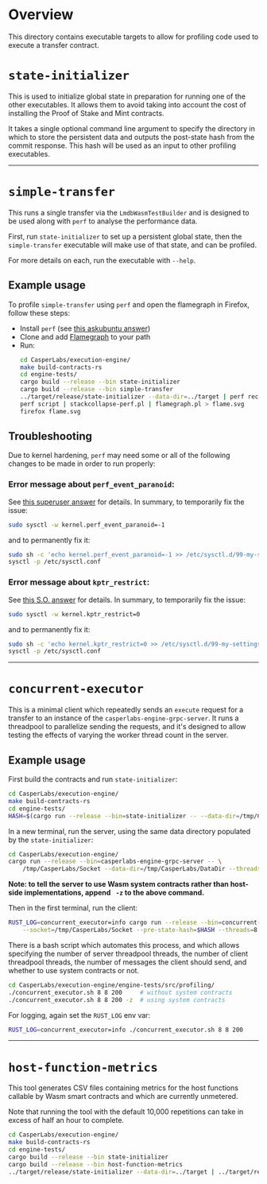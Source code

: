 # Overview

This directory contains executable targets to allow for profiling code used to execute a transfer contract.

# `state-initializer`

This is used to initialize global state in preparation for running one of the other executables.  It allows them to avoid taking into account the cost of installing the Proof of Stake and Mint contracts.

It takes a single optional command line argument to specify the directory in which to store the persistent data and outputs the post-state hash from the commit response.  This hash will be used as an input to other profiling executables.

---

# `simple-transfer`

This runs a single transfer via the `LmdbWasmTestBuilder` and is designed to be used along with `perf` to analyse the performance data.

First, run `state-initializer` to set up a persistent global state, then the `simple-transfer` executable will make use of that state, and can be profiled.

For more details on each, run the executable with `--help`.

## Example usage

To profile `simple-transfer` using `perf` and open the flamegraph in Firefox, follow these steps:

* Install `perf` (see [this askubuntu answer](https://askubuntu.com/a/578618/75096))
* Clone and add [Flamegraph](https://github.com/brendangregg/FlameGraph) to your path
* Run:
    ```bash
    cd CasperLabs/execution-engine/
    make build-contracts-rs
    cd engine-tests/
    cargo build --release --bin state-initializer
    cargo build --release --bin simple-transfer
    ../target/release/state-initializer --data-dir=../target | perf record -g --call-graph dwarf ../target/release/simple-transfer --data-dir=../target
    perf script | stackcollapse-perf.pl | flamegraph.pl > flame.svg
    firefox flame.svg
    ```


## Troubleshooting

Due to kernel hardening, `perf` may need some or all of the following changes to be made in order to run properly:


### Error message about `perf_event_paranoid`:

See [this superuser answer](https://superuser.com/a/980757/463043) for details.  In summary, to temporarily fix the issue:

```bash
sudo sysctl -w kernel.perf_event_paranoid=-1
```

and to permanently fix it:

```bash
sudo sh -c 'echo kernel.perf_event_paranoid=-1 >> /etc/sysctl.d/99-my-settings-local.conf'
sysctl -p /etc/sysctl.conf
```


### Error message about `kptr_restrict`:

See [this S.O. answer](https://stackoverflow.com/a/36263349/2556117) for details.  In summary, to temporarily fix the issue:

```bash
sudo sysctl -w kernel.kptr_restrict=0
```

and to permanently fix it:

```bash
sudo sh -c 'echo kernel.kptr_restrict=0 >> /etc/sysctl.d/99-my-settings-local.conf'
sysctl -p /etc/sysctl.conf
```

---

# `concurrent-executor`

This is a minimal client which repeatedly sends an `execute` request for a transfer to an instance of the `casperlabs-engine-grpc-server`.  It runs a threadpool to parallelize sending the requests, and it's designed to allow testing the effects of varying the worker thread count in the server.

## Example usage

First build the contracts and run `state-initializer`:

```bash
cd CasperLabs/execution-engine/
make build-contracts-rs
cd engine-tests/
HASH=$(cargo run --release --bin=state-initializer -- --data-dir=/tmp/CasperLabs/DataDir)
```

In a new terminal, run the server, using the same data directory populated by the `state-initializer`:

```bash
cd CasperLabs/execution-engine/
cargo run --release --bin=casperlabs-engine-grpc-server -- \
    /tmp/CasperLabs/Socket --data-dir=/tmp/CasperLabs/DataDir --threads=8
```

**Note: to tell the server to use Wasm system contracts rather than host-side implementations, append ` -z` to the above command.**

Then in the first terminal, run the client:

```bash
RUST_LOG=concurrent_executor=info cargo run --release --bin=concurrent-executor -- \
    --socket=/tmp/CasperLabs/Socket --pre-state-hash=$HASH --threads=8 --requests=200
```

There is a bash script which automates this process, and which allows specifying the number of server threadpool threads, the number of client threadpool threads, the number of messages the client should send, and whether to use system contracts or not.

```bash
cd CasperLabs/execution-engine/engine-tests/src/profiling/
./concurrent_executor.sh 8 8 200     # without system contracts
./concurrent_executor.sh 8 8 200 -z  # using system contracts
```

For logging, again set the `RUST_LOG` env var:

```bash
RUST_LOG=concurrent_executor=info ./concurrent_executor.sh 8 8 200
```

---

# `host-function-metrics`

This tool generates CSV files containing metrics for the host functions callable by Wasm smart contracts and which are currently unmetered.

Note that running the tool with the default 10,000 repetitions can take in excess of half an hour to complete.

```bash
cd CasperLabs/execution-engine/
make build-contracts-rs
cd engine-tests/
cargo build --release --bin state-initializer
cargo build --release --bin host-function-metrics
../target/release/state-initializer --data-dir=../target | ../target/release/host-function-metrics --data-dir=../target --output-dir=../target/host-function-metrics
```
